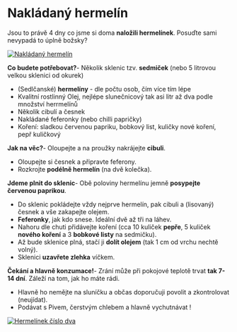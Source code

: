 <!--
title: Nakládaný hermelín
date: 25.11.2006 13:44:46
author: Roman Ožana <ozana@omdesign.cz>
tags: mix, Recepty, student
-->


# Nakládaný hermelín

Jsou to právě 4 dny co jsme si doma **naložili hermelínek**. Posuďte sami nevypadá to úplně božsky?

[![Nakládaný hermelín](http://www.nabito.net/wp-content/uploads/2006/hermelin01_small.jpg "Nakládaný hermelín")](http://www.nabito.net/wp-content/uploads/2006/hermelin01.jpg "Hermelín číslo jedna")

**Co budete potřebovat?**- Několik sklenic tzv. **sedmiček** (nebo 5 litrovou velkou sklenici od okurek)
- (Sedlčanské) **hermelíny** - dle počtu osob, čím více tím lépe
- Kvalitní rostlinný Olej, nejlépe slunečnicový tak asi litr až dva podle množství herrmelínů
- Několik cibulí a česnek
- Nakládané feferonky (nebo chilli papričky)
- Koření: sladkou červenou papriku, bobkový list, kuličky nové koření, pepř kuličkový

**Jak na věc?**- Oloupejte a na proužky nakrájejte **cibuli**.
- Oloupejte si česnek a připravte feferony.
- Rozkrojte **podélně hermelín** (na dvě kolečka).

**Jdeme plnit do sklenic**- Obě poloviny hermelínu jemně **posypejte červenou paprikou**.
- Do sklenic pokládejte vždy nejprve hermelín, pak cibuli a (lisovaný) česnek a vše zakapejte olejem.
- **Feferonky**, jak kdo snese. Ideální dvě až tři na láhev.
- Nahoru dle chuti přidávejte koření (cca 10 kuliček **pepře**, 5 kuliček **nového koření** a 3 **bobkové listy** na sedmičku).
- Až bude sklenice plná, stačí ji **dolít olejem** (tak 1 cm od vrchu nechtě volný).
- Sklenici **uzavřete zlehka** víčkem.

**Čekání a hlavně konzumace!**- Zrání může při pokojové teplotě trvat **tak 7-14 dní**. Záleží na tom, jak ho máte rádi.
- Hlavně ho nemějte na sluníčku a občas doporučuji povolit a zkontrolovat (neujídat).
- Podávat s Pivem, čerstvým chlebem a hlavně vychutnávat !

[![Hermelínek číslo dva](http://www.nabito.net/wp-content/uploads/2006/hermelin02_small.jpg "Hermelínek číslo dva")](http://www.nabito.net/wp-content/uploads/2006/hermelin02.jpg "Nakládaný hermelín číslo dva")